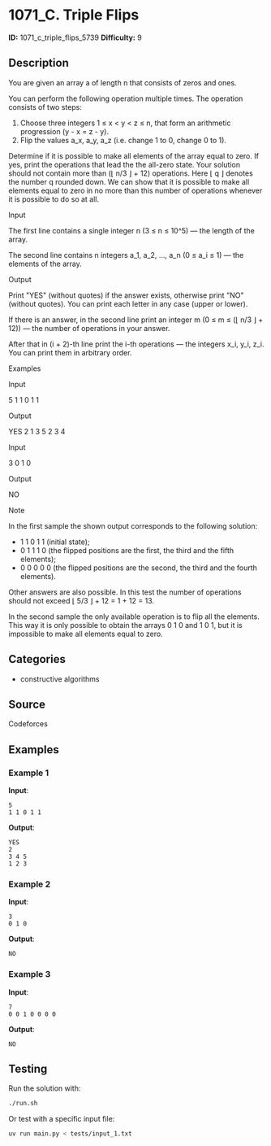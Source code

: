 # 1071_C. Triple Flips

**ID:** 1071_c_triple_flips_5739
**Difficulty:** 9

## Description

You are given an array a of length n that consists of zeros and ones.

You can perform the following operation multiple times. The operation consists of two steps:

  1. Choose three integers 1 ≤ x < y < z ≤ n, that form an arithmetic progression (y - x = z - y).
  2. Flip the values a_x, a_y, a_z (i.e. change 1 to 0, change 0 to 1).



Determine if it is possible to make all elements of the array equal to zero. If yes, print the operations that lead the the all-zero state. Your solution should not contain more than (⌊ n/3 ⌋ + 12) operations. Here ⌊ q ⌋ denotes the number q rounded down. We can show that it is possible to make all elements equal to zero in no more than this number of operations whenever it is possible to do so at all.

Input

The first line contains a single integer n (3 ≤ n ≤ 10^5) — the length of the array.

The second line contains n integers a_1, a_2, …, a_n (0 ≤ a_i ≤ 1) — the elements of the array.

Output

Print "YES" (without quotes) if the answer exists, otherwise print "NO" (without quotes). You can print each letter in any case (upper or lower).

If there is an answer, in the second line print an integer m (0 ≤ m ≤ (⌊ n/3 ⌋ + 12)) — the number of operations in your answer.

After that in (i + 2)-th line print the i-th operations — the integers x_i, y_i, z_i. You can print them in arbitrary order.

Examples

Input

5
1 1 0 1 1


Output

YES
2
1 3 5
2 3 4


Input

3
0 1 0


Output

NO

Note

In the first sample the shown output corresponds to the following solution:

  * 1 1 0 1 1 (initial state);
  * 0 1 1 1 0 (the flipped positions are the first, the third and the fifth elements);
  * 0 0 0 0 0 (the flipped positions are the second, the third and the fourth elements).



Other answers are also possible. In this test the number of operations should not exceed ⌊ 5/3 ⌋ + 12 = 1 + 12 = 13.

In the second sample the only available operation is to flip all the elements. This way it is only possible to obtain the arrays 0 1 0 and 1 0 1, but it is impossible to make all elements equal to zero.

## Categories

- constructive algorithms

## Source

Codeforces

## Examples

### Example 1

**Input**:
```
5
1 1 0 1 1
```

**Output**:
```
YES
2
3 4 5
1 2 3
```

### Example 2

**Input**:
```
3
0 1 0
```

**Output**:
```
NO
```

### Example 3

**Input**:
```
7
0 0 1 0 0 0 0
```

**Output**:
```
NO
```


## Testing

Run the solution with:

```bash
./run.sh
```

Or test with a specific input file:

```bash
uv run main.py < tests/input_1.txt
```
